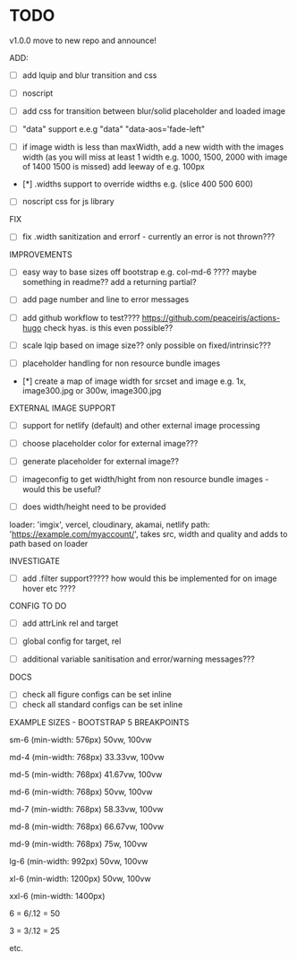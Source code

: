 # TODO

v1.0.0 move to new repo and announce!


ADD:

- [ ] add lquip and blur transition and css

- [ ] noscript

- [ ] add css for transition between blur/solid placeholder and loaded image

- [ ] "data" support e.e.g "data" "data-aos='fade-left"

- [ ] if image width is less than maxWidth, add a new width with the images width (as you will miss at least 1 width e.g. 1000, 1500, 2000 with image of 1400 1500 is missed) add leeway of e.g. 100px

- [*] .widths support to override widths e.g. (slice 400 500 600)

- [ ] noscript css for js library

FIX

- [ ] fix .width sanitization and errorf - currently an error is not thrown???

IMPROVEMENTS

- [ ] easy way to base sizes off bootstrap e.g. col-md-6 ???? maybe something in readme?? add a returning partial?

- [ ] add page number and line to error messages

- [ ] add github workflow to test???? https://github.com/peaceiris/actions-hugo check hyas. is this even possible??

- [ ] scale lqip based on image size?? only possible on fixed/intrinsic???

- [ ] placeholder handling for non resource bundle images

- [*] create a map of image width for srcset and image e.g. 1x, image300.jpg or 300w, image300.jpg


EXTERNAL IMAGE SUPPORT

- [ ] support for netlify (default) and other external image processing

- [ ] choose placeholder color for external image???

- [ ] generate placeholder for external image??

- [ ] imageconfig to get width/hight from non resource bundle images - would this be useful?  

- [ ] does width/height need to be provided

loader: 'imgix',  vercel, cloudinary, akamai, netlify
path: 'https://example.com/myaccount/',
takes src, width and quality and adds to path based on loader

INVESTIGATE

- [ ] add .filter support????? how would this be implemented for on image hover etc ????

CONFIG TO DO

- [ ] add attrLink rel and target

- [ ] global config for target, rel

- [ ] additional variable sanitisation and error/warning messages???


DOCS


- [ ] check all figure configs can be set inline
- [ ] check all standard configs can be set inline

EXAMPLE SIZES - BOOTSTRAP 5 BREAKPOINTS

sm-6
(min-width: 576px) 50vw, 100vw

md-4
(min-width: 768px) 33.33vw, 100vw

md-5
(min-width: 768px) 41.67vw, 100vw

md-6
(min-width: 768px) 50vw, 100vw

md-7
(min-width: 768px) 58.33vw, 100vw

md-8
(min-width: 768px) 66.67vw, 100vw

md-9
(min-width: 768px) 75w, 100vw

lg-6
(min-width: 992px) 50vw, 100vw

xl-6
(min-width: 1200px) 50vw, 100vw

xxl-6
(min-width: 1400px)

6 = 6/.12 = 50

3 = 3/.12 = 25

etc.
